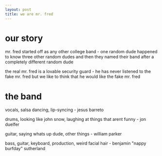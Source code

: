 ```yaml
---
layout: post
title: we are mr. fred
---
```


# our story
mr. fred started off as any other college band - one random dude happened to know three other random dudes and then they named their band after a completely different random dude

the real mr. fred is a lovable security guard - he has never listened to the fake mr. fred but we like to think that he would like the fake mr. fred

# the band
vocals, salsa dancing, lip-syncing - jesus barreto

drums, looking like john snow, laughing at things that arent funny - jon duelfer

guitar, saying whats up dude, other things - william parker

bass, guitar, keyboard, production, weird facial hair - benjamin "nappy burfday" sutherland